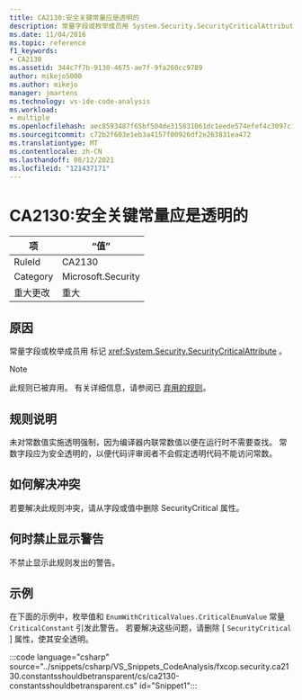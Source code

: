 ```yaml
---
title: CA2130:安全关键常量应是透明的
description: 常量字段或枚举成员用 System.Security.SecurityCriticalAttribute 进行标记。
ms.date: 11/04/2016
ms.topic: reference
f1_keywords:
- CA2130
ms.assetid: 344c7f7b-9130-4675-ae7f-9fa260cc9789
author: mikejo5000
ms.author: mikejo
manager: jmartens
ms.technology: vs-ide-code-analysis
ms.workload:
- multiple
ms.openlocfilehash: aec8593487f65bf504de315831061dc1eede574efef4c3097c1de5b7a98b0792
ms.sourcegitcommit: c72b2f603e1eb3a4157f00926df2e263831ea472
ms.translationtype: MT
ms.contentlocale: zh-CN
ms.lasthandoff: 08/12/2021
ms.locfileid: "121437171"
---
```

# <a name="ca2130-security-critical-constants-should-be-transparent"></a>CA2130:安全关键常量应是透明的

|项|“值”|
|-|-|
|RuleId|CA2130|
|Category|Microsoft.Security|
|重大更改|重大|

## <a name="cause"></a>原因
常量字段或枚举成员用 标记 <xref:System.Security.SecurityCriticalAttribute> 。

> [!NOTE]
> 此规则已被弃用。 有关详细信息，请参阅已 [弃用的规则](fxcop-unported-deprecated-rules.md)。

## <a name="rule-description"></a>规则说明
未对常数值实施透明强制，因为编译器内联常数值以便在运行时不需要查找。 常数字段应为安全透明的，以便代码评审阅者不会假定透明代码不能访问常数。

## <a name="how-to-fix-violations"></a>如何解决冲突
若要解决此规则冲突，请从字段或值中删除 SecurityCritical 属性。

## <a name="when-to-suppress-warnings"></a>何时禁止显示警告
不禁止显示此规则发出的警告。

## <a name="example"></a>示例
在下面的示例中，枚举值和 `EnumWithCriticalValues.CriticalEnumValue` 常量 `CriticalConstant` 引发此警告。 若要解决这些问题，请删除 [ `SecurityCritical` ] 属性，使其安全透明。

:::code language="csharp" source="../snippets/csharp/VS_Snippets_CodeAnalysis/fxcop.security.ca2130.constantsshouldbetransparent/cs/ca2130-constantsshouldbetransparent.cs" id="Snippet1":::
